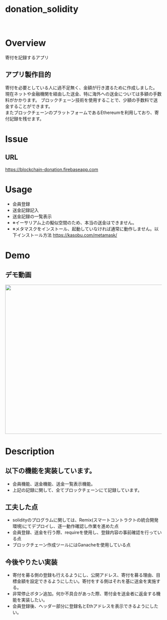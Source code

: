 donation_solidity
====
<br>

# Overview
寄付を記録するアプリ

## アプリ製作目的
寄付を必要としている人に過不足無く、金額が行き渡るために作成しました。
<br>
現在ネットや金融機関を経由した送金、特に海外への送金については多額の手数料がかかります。
ブロックチェーン技術を使用することで、少額の手数料で送金することができます。
<br>
またブロックチェーンのプラットフォームであるEthereumを利用しており、寄付記録を残せます。

# Issue
## URL
https://blockchain-donation.firebaseapp.com

# Usage
* 会員登録
* 送金記録記入
* 送金記録の一覧表示
* ※イーサリアム上の擬似空間のため、本当の送金はできません。
* ※メタマスクをインストール、起動していなければ通常に動作しません。以下インストール方法
https://kasobu.com/metamask/

# Demo
## デモ動画
<img src="https://user-images.githubusercontent.com/59793675/77986983-8b9ca480-7353-11ea-8866-46c2a566686a.gif" width="640" height="480">

# Description
## 以下の機能を実装しています。
* 会員機能、送金機能、送金一覧表示機能。
* 上記の記録に関して、全てブロックチェーンにて記録しています。

## 工夫した点
* solidityのプログラムに関しては、Remix(スマートコントラクトの統合開発環境)にてデプロイし、逐一動作確認し作業を進めた点
* 会員登録、送金を行う際、requireを使用し、登録内容の事前確認を行っている点
* ブロックチェーン作成ツールにはGanacheを使用している点

## 今後やりたい実装
* 寄付を募る側の登録も行えるようにし、公開アドレス、寄付を募る理由、目標金額を設定できるようにしたい。寄付をする側はそれを基に送金を実施する。
* 非常停止ボタン追加。何か不具合があった際、寄付金を送金者に返金する機能を実装したい。
* 会員登録後、ヘッダー部分に登録名とEthアドレスを表示できるようにしたい。



